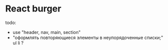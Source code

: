 # React burger

todo:

- use "header, nav, main, section"
- "оформлять повторяющиеся элементы в неупорядоченные списки;" ul li ?